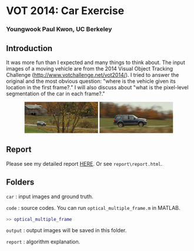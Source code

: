 # VOT 2014: Car Exercise

### Youngwook Paul Kwon, UC Berkeley

## Introduction

It was more fun than I expected and many things to think about. The input images of a moving vehicle are from the 2014 Visual Object Tracking Challenge (http://www.votchallenge.net/vot2014/).  I tried to answer the original and the most obvious question: "where is the vehicle given its location in the first frame?." I will also discuss about "what is the pixel-level segmentation of the car in each frame?."

<center> <img src="report/fig/00000145.jpg" style="width:200px;"/> <img src="report/fig/00000228.jpg" style="width:200px;"/> </center>

## Report

Please see my detailed report [HERE](http://ywpkwon.github.io/uber_assignment).
Or see `report\report.html`. 

## Folders

`car` : input images and ground truth.

`code` : source codes. You can run `optical_multiple_frame.m` in MATLAB.
```` matlab
>> optical_multiple_frame
````

`output` : output images will be saved in this folder.

`report` : algorithm explanation.
